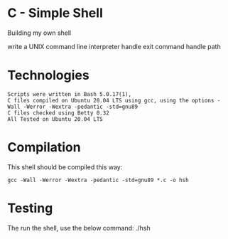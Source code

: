 # C - Simple Shell
Building my own shell

write a UNIX command line interpreter
handle exit command
handle path

# Technologies
	Scripts were written in Bash 5.0.17(1),
	C files compiled on Ubuntu 20.04 LTS using gcc, using the options -Wall -Werror -Wextra -pedantic -std=gnu89
	C files checked using Betty 0.32
	All Tested on Ubuntu 20.04 LTS

# Compilation

This shell should be compiled this way:

    gcc -Wall -Werror -Wextra -pedantic -std=gnu89 *.c -o hsh

# Testing
The run the shell, use the below command:
    ./hsh
